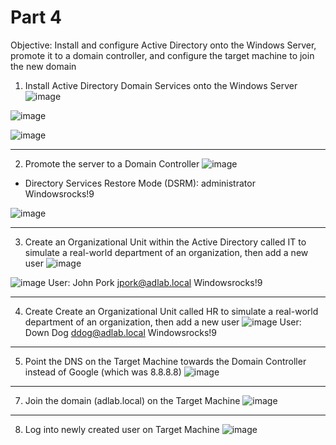# Part 4
Objective: Install and configure Active Directory onto the Windows Server, promote it to a domain controller, and configure the target machine to join the new domain

1. Install Active Directory Domain Services onto the Windows Server
![image](https://github.com/user-attachments/assets/6fab14b6-3928-4a0d-8b10-852ad1bef637)

![image](https://github.com/user-attachments/assets/1aee8fa5-6dff-4ed3-aa6a-11fd9626e617)

![image](https://github.com/user-attachments/assets/117cc95f-b5c6-41f0-9d52-adcff6785ffb)

---
2. Promote the server to a Domain Controller
![image](https://github.com/user-attachments/assets/3f235c9d-345b-415a-acd4-de6308c0167d)

- Directory Services Restore Mode (DSRM):
administrator
Windowsrocks!9

![image](https://github.com/user-attachments/assets/3e611575-43a9-45a7-9f38-54654185d535)

---
3. Create an Organizational Unit within the Active Directory called IT to simulate a real-world department of an organization, then add a new user
![image](https://github.com/user-attachments/assets/6dd530f0-740f-44b9-be49-1416ec54f147)

![image](https://github.com/user-attachments/assets/d7165975-dd72-4079-b806-45b764c2f9e1)
User:
John Pork
jpork@adlab.local
Windowsrocks!9 

---
4. Create Create an Organizational Unit called HR to simulate a real-world department of an organization, then add a new user
![image](https://github.com/user-attachments/assets/ab236edb-09bd-4811-a7b3-f59e9260630d)
User:
Down Dog
ddog@adlab.local
Windowsrocks!9

---

5. Point the DNS on the Target Machine towards the Domain Controller instead of Google (which was 8.8.8.8)
![image](https://github.com/user-attachments/assets/27a69b82-4ff3-4ae1-a3eb-9ac1cd2d605a)

---
7. Join the domain (adlab.local) on the Target Machine
![image](https://github.com/user-attachments/assets/810952a9-f1a7-4a5f-bcf9-5b3a49101610)

---
8. Log into newly created user on Target Machine
![image](https://github.com/user-attachments/assets/f8637e68-49fe-401a-b216-8cee13205951)








